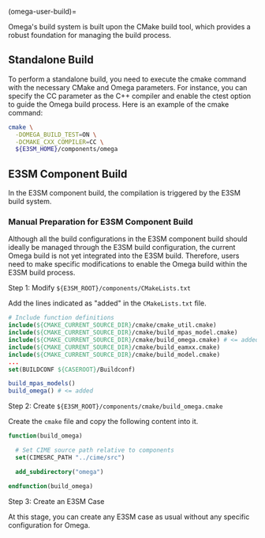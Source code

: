 (omega-user-build)=

Omega's build system is built upon the CMake build tool, which provides
a robust foundation for managing the build process.

## Standalone Build

To perform a standalone build, you need to execute the cmake command
with the necessary CMake and Omega parameters. For instance, you can
specify the CC parameter as the C++ compiler and enable the ctest
option to guide the Omega build process. Here is an example of the
cmake command:

```sh
cmake \
  -DOMEGA_BUILD_TEST=ON \
  -DCMAKE_CXX_COMPILER=CC \
  ${E3SM_HOME}/components/omega
```

## E3SM Component Build

In the E3SM component build, the compilation is triggered by
the E3SM build system.

### Manual Preparation for E3SM Component Build

Although all the build configurations in the E3SM component build
should ideally be managed through the E3SM build configuration,
the current Omega build is not yet integrated into the E3SM build.
Therefore, users need to make specific modifications to enable
the Omega build within the E3SM build process.

Step 1: Modify `${E3SM_ROOT}/components/CMakeLists.txt`

Add the lines indicated as "added" in the `CMakeLists.txt` file.

```cmake
# Include function definitions
include(${CMAKE_CURRENT_SOURCE_DIR}/cmake/cmake_util.cmake)
include(${CMAKE_CURRENT_SOURCE_DIR}/cmake/build_mpas_model.cmake)
include(${CMAKE_CURRENT_SOURCE_DIR}/cmake/build_omega.cmake) # <= added
include(${CMAKE_CURRENT_SOURCE_DIR}/cmake/build_eamxx.cmake)
include(${CMAKE_CURRENT_SOURCE_DIR}/cmake/build_model.cmake)
...
set(BUILDCONF ${CASEROOT}/Buildconf)

build_mpas_models()
build_omega() # <= added
```

Step 2: Create `${E3SM_ROOT}/components/cmake/build_omega.cmake`

Create the `cmake` file and copy the following content into it.

```cmake
function(build_omega)

  # Set CIME source path relative to components
  set(CIMESRC_PATH "../cime/src")

  add_subdirectory("omega")

endfunction(build_omega)
```

Step 3: Create an E3SM Case

At this stage, you can create any E3SM case as usual without
any specific configuration for Omega.
